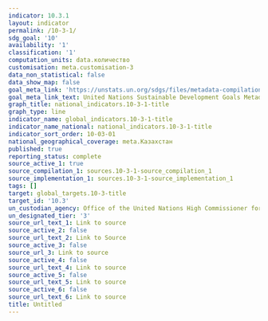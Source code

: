 ```yaml
---
indicator: 10.3.1
layout: indicator
permalink: /10-3-1/
sdg_goal: '10'
availability: '1'
classification: '1'
computation_units: data.количество
customisation: meta.customisation-3
data_non_statistical: false
data_show_map: false
goal_meta_link: 'https://unstats.un.org/sdgs/files/metadata-compilation/Metadata-Goal-10.pdf'
goal_meta_link_text: United Nations Sustainable Development Goals Metadata (PDF 4.0 MB)
graph_title: national_indicators.10-3-1-title
graph_type: line
indicator_name: global_indicators.10-3-1-title
indicator_name_national: national_indicators.10-3-1-title
indicator_sort_order: 10-03-01
national_geographical_coverage: meta.Казахстан
published: true
reporting_status: complete
source_active_1: true
source_compilation_1: sources.10-3-1-source_compilation_1
source_implementation_1: sources.10-3-1-source_implementation_1
tags: []
target: global_targets.10-3-title
target_id: '10.3'
un_custodian_agency: Office of the United Nations High Commissioner for Human Rights (OHCHR)
un_designated_tier: '3'
source_url_text_1: Link to source
source_active_2: false
source_url_text_2: Link to Source
source_active_3: false
source_url_3: Link to source
source_active_4: false
source_url_text_4: Link to source
source_active_5: false
source_url_text_5: Link to source
source_active_6: false
source_url_text_6: Link to source
title: Untitled
---
```

